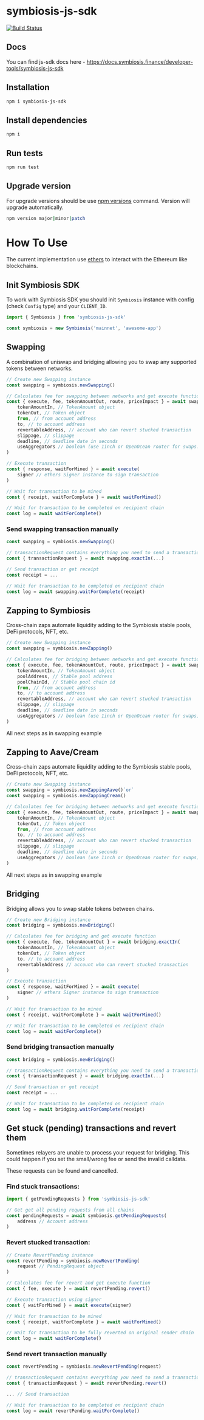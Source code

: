 # symbiosis-js-sdk

[![Build Status](https://drone.symbiosis.finance/api/badges/symbiosis-finance/sdk/status.svg)](https://drone.symbiosis.finance/symbiosis-finance/sdk)

## Docs

You can find js-sdk docs here - https://docs.symbiosis.finance/developer-tools/symbiosis-js-sdk

## Installation

```bash
npm i symbiosis-js-sdk
```

## Install dependencies

```bash
npm i
```

## Run tests

```bash
npm run test
```

## Upgrade version

For upgrade versions should be use [npm versions](https://docs.npmjs.com/cli/v8/commands/npm-version) command. Version will upgrade automatically.

```bash
npm version major|minor|patch
```

# How To Use

The current implementation use [ethers](https://docs.ethers.io/v5/) to interact with the Ethereum like blockchains.

## Init Symbiosis SDK

To work with Symbiosis SDK you should init `Symbiosis` instance with config (check `Config` type) and your `CLIENT_ID`.

```ts
import { Symbiosis } from 'symbiosis-js-sdk'

const symbiosis = new Symbiosis('mainnet', 'awesome-app')
```

## Swapping

A combination of uniswap and bridging allowing you to swap any supported tokens between networks.

```ts
// Create new Swapping instance
const swapping = symbiosis.newSwapping()

// Calculates fee for swapping between networks and get execute function
const { execute, fee, tokenAmountOut, route, priceImpact } = await swapping.exactIn(
    tokenAmountIn, // TokenAmount object
    tokenOut, // Token object
    from, // from account address
    to, // to account address
    revertableAddress, // account who can revert stucked transaction
    slippage, // slippage
    deadline, // deadline date in seconds
    useAggregators // boolean (use 1inch or OpenOcean router for swaps. default = true)
)

// Execute transaction
const { response, waitForMined } = await execute(
    signer // ethers Signer instance to sign transaction
)

// Wait for transaction to be mined
const { receipt, waitForComplete } = await waitForMined()

// Wait for transaction to be completed on recipient chain
const log = await waitForComplete()
```

### Send swapping transaction manually

```ts
const swapping = symbiosis.newSwapping()

// transactionRequest contains everything you need to send a transaction by yourself
const { transactionRequest } = await swapping.exactIn(...)

// Send transaction or get receipt
const receipt = ...

// Wait for transaction to be completed on recipient chain
const log = await swapping.waitForComplete(receipt)
```

## Zapping to Symbiosis

Cross-chain zaps automate liquidity adding to the Symbiosis stable pools, DeFi protocols, NFT, etc.

```ts
// Create new Swapping instance
const swapping = symbiosis.newZapping()

// Calculates fee for bridging between networks and get execute function
const { execute, fee, tokenAmountOut, route, priceImpact } = await swapping.exactIn(
    tokenAmountIn, // TokenAmount object
    poolAddress, // Stable pool address
    poolChainId, // Stable pool chain id
    from, // from account address
    to, // to account address
    revertableAddress, // account who can revert stucked transaction
    slippage, // slippage
    deadline, // deadline date in seconds
    useAggregators // boolean (use 1inch or OpenOcean router for swaps)
)
```

All next steps as in swapping example

## Zapping to Aave/Cream

Cross-chain zaps automate liquidity adding to the Symbiosis stable pools, DeFi protocols, NFT, etc.

```ts
// Create new Swapping instance
const swapping = symbiosis.newZappingAave()`or`
const swapping = symbiosis.newZappingCream()

// Calculates fee for bridging between networks and get execute function
const { execute, fee, tokenAmountOut, route, priceImpact } = await swapping.exactIn(
    tokenAmountIn, // TokenAmount object
    tokenOut, // Token object
    from, // from account address
    to, // to account address
    revertableAddress, // account who can revert stucked transaction
    slippage, // slippage
    deadline, // deadline date in seconds
    useAggregators // boolean (use 1inch or OpenOcean router for swaps)
)
```

All next steps as in swapping example

## Bridging

Bridging allows you to swap stable tokens between chains.

```ts
// Create new Bridging instance
const bridging = symbiosis.newBridging()

// Calculates fee for bridging and get execute function
const { execute, fee, tokenAmountOut } = await bridging.exactIn(
    tokenAmountIn, // TokenAmount object
    tokenOut, // Token object
    to, // to account address
    revertableAddress // account who can revert stucked transaction
)

// Execute transaction
const { response, waitForMined } = await execute(
    signer // ethers Signer instance to sign transaction
)

// Wait for transaction to be mined
const { receipt, waitForComplete } = await waitForMined()

// Wait for transaction to be completed on recipient chain
const log = await waitForComplete()
```

### Send bridging transaction manually

```ts
const bridging = symbiosis.newBridging()

// transactionRequest contains everything you need to send a transaction by yourself
const { transactionRequest } = await bridging.exactIn(...)

// Send transaction or get receipt
const receipt = ...

// Wait for transaction to be completed on recipient chain
const log = await bridging.waitForComplete(receipt)
```

## Get stuck (pending) transactions and revert them

Sometimes relayers are unable to process your request for bridging. This could happen if you set the small/wrong fee or send the invalid calldata.

These requests can be found and cancelled.

### Find stuck transactions:

```ts
import { getPendingRequests } from 'symbiosis-js-sdk'

// Get get all pending requests from all chains
const pendingRequests = await symbiosis.getPendingRequests(
    address // Account address
)
```

### Revert stucked transaction:

```ts
// Create RevertPending instance
const revertPending = symbiosis.newRevertPending(
    request // PendingRequest object
)

// Calculates fee for revert and get execute function
const { fee, execute } = await revertPending.revert()

// Execute transaction using signer
const { waitForMined } = await execute(signer)

// Wait for transaction to be mined
const { receipt, waitForComplete } = await waitForMined()

// Wait for transaction to be fully reverted on original sender chain
const log = await waitForComplete()
```

### Send revert transaction manually

```ts
const revertPending = symbiosis.newRevertPending(request)

// transactionRequest contains everything you need to send a transaction by yourself
const { transactionRequest } = await revertPending.revert()

... // Send transaction

// Wait for transaction to be completed on recipient chain
const log = await revertPending.waitForComplete()
```
